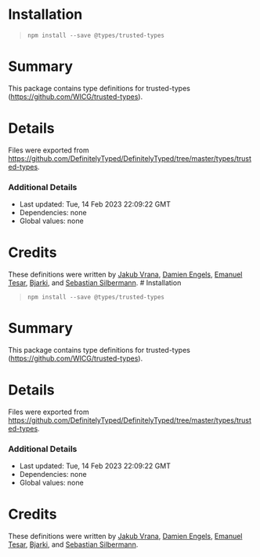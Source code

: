 # Installation
> `npm install --save @types/trusted-types`

# Summary
This package contains type definitions for trusted-types (https://github.com/WICG/trusted-types).

# Details
Files were exported from https://github.com/DefinitelyTyped/DefinitelyTyped/tree/master/types/trusted-types.

### Additional Details
 * Last updated: Tue, 14 Feb 2023 22:09:22 GMT
 * Dependencies: none
 * Global values: none

# Credits
These definitions were written by [Jakub Vrana](https://github.com/vrana), [Damien Engels](https://github.com/engelsdamien), [Emanuel Tesar](https://github.com/siegrift), [Bjarki](https://github.com/bjarkler), and [Sebastian Silbermann](https://github.com/eps1lon).
                                                                                                                                                                                                                                                                                                                                                                                                                                                                                                                                                                                                                                                                                                                                    # Installation
> `npm install --save @types/trusted-types`

# Summary
This package contains type definitions for trusted-types (https://github.com/WICG/trusted-types).

# Details
Files were exported from https://github.com/DefinitelyTyped/DefinitelyTyped/tree/master/types/trusted-types.

### Additional Details
 * Last updated: Tue, 14 Feb 2023 22:09:22 GMT
 * Dependencies: none
 * Global values: none

# Credits
These definitions were written by [Jakub Vrana](https://github.com/vrana), [Damien Engels](https://github.com/engelsdamien), [Emanuel Tesar](https://github.com/siegrift), [Bjarki](https://github.com/bjarkler), and [Sebastian Silbermann](https://github.com/eps1lon).
